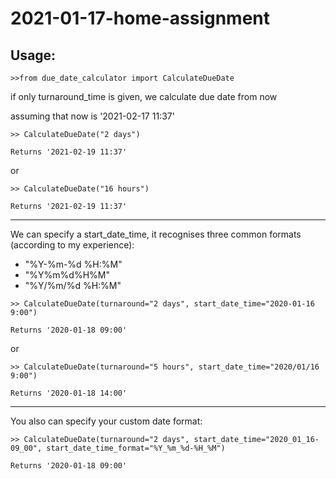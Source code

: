 # 2021-01-17-home-assignment

## Usage:
`>>from due_date_calculator import CalculateDueDate`


if only turnaround_time is given, we calculate due date from now

assuming that now is '2021-02-17 11:37'

`>> CalculateDueDate("2 days")` 

`Returns '2021-02-19 11:37'`

or

`>> CalculateDueDate("16 hours")`

`Returns '2021-02-19 11:37'`

***
We can specify a start_date_time, it recognises three common formats (according to my experience):

* "%Y-%m-%d %H:%M"
* "%Y%m%d%H%M"
* "%Y/%m/%d %H:%M"
        

`>> CalculateDueDate(turnaround="2 days", start_date_time="2020-01-16 9:00")`

`Returns '2020-01-18 09:00'`

or

`>> CalculateDueDate(turnaround="5 hours", start_date_time="2020/01/16 9:00")`

`Returns '2020-01-18 14:00'`

***
You also can specify your custom date format:

`>> CalculateDueDate(turnaround="2 days", start_date_time="2020_01_16-09_00", start_date_time_format="%Y_%m_%d-%H_%M")`

`Returns '2020-01-18 09:00'`



